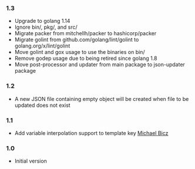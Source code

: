 ### 1.3
* Upgrade to golang 1.14
* Ignore bin/, pkg/, and src/
* Migrate packer from mitchellh/packer to hashicorp/packer
* Migrate golint from github.com/golang/lint/golint to golang.org/x/lint/golint
* Move golint and gox usage to use the binaries on bin/
* Remove godep usage due to being retired since golang 1.8
* Move post-processor and updater from main package to json-updater package

### 1.2
* A new JSON file containing empty object will be created when file to be updated does not exist

### 1.1
* Add variable interpolation support to template key [Michael Bicz](https://github.com/bemehow)

### 1.0
* Initial version
